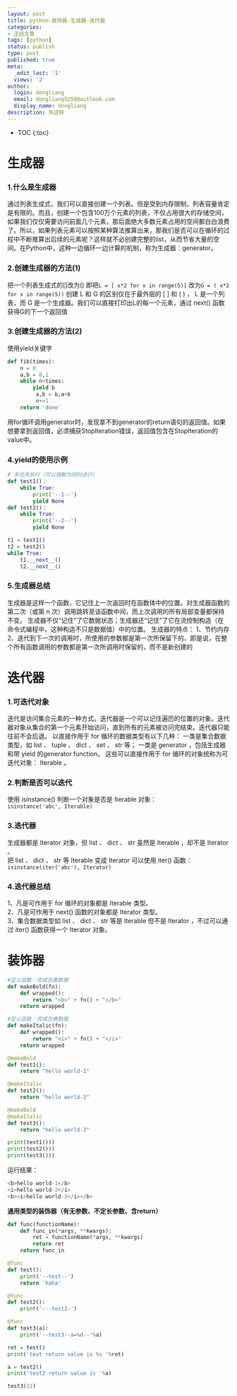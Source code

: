 ```yaml
---
layout: post
title: python-装饰器-生成器-迭代器
categories:
- 正经文章
tags: [python]
status: publish
type: post
published: true
meta:
  _edit_last: '1'
  views: '2'
author:
  login: dongliang
  email: dongliang5250@outlook.com
  display_name: dongliang
description: 先这样
---
```

* TOC
{:toc}
# 生成器
### 1.什么是生成器
通过列表生成式，我们可以直接创建一个列表。但是受到内存限制，列表容量肯定是有限的。而且，创建一个包含100万个元素的列表，不仅占用很大的存储空间，如果我们仅仅需要访问前面几个元素，那后面绝大多数元素占用的空间都白白浪费了。所以，如果列表元素可以按照某种算法推算出来，那我们是否可以在循环的过程中不断推算出后续的元素呢？这样就不必创建完整的list，从而节省大量的空间。在Python中，这种一边循环一边计算的机制，称为生成器：generator。

### 2.创建生成器的方法(1)
把一个列表生成式的[]改为()
即把`L = [ x*2 for x in range(5)]`
改为`G = ( x*2 for x in range(5))`
创建 L 和 G 的区别仅在于最外层的 [ ] 和 ( ) ， L 是一个列表，而 G 是一个生成器。我们可以直接打印出L的每一个元素，通过 next() 函数获得G的下一个返回值

### 3.创建生成器的方法(2)
使用yield关键字
~~~python
def fib(times):
    n = 0
    a,b = 0,1
    while n<times:
        yield b
         a,b = b,a+b
         n+=1
    return 'done'
~~~
用for循环调用generator时，发现拿不到generator的return语句的返回值。如果想要拿到返回值，必须捕获StopIteration错误，返回值包含在StopIteration的value中。


### 4.yield的使用示例
~~~python
# 多任务执行（可以理解为同时进行）
def test1()：
	while True:
		print('--1--')
		yield None
def test2()：
	while True:
		print('--2--')
		yield None

t1 = test1()
t2 = test2()
while True:
	t1.__next__()
	t2.__next__()
~~~

### 5.生成器总结
生成器是这样一个函数，它记住上一次返回时在函数体中的位置。对生成器函数的第二次（或第 n 次）调用跳转至该函数中间，而上次调用的所有局部变量都保持不变。
生成器不仅“记住”了它数据状态；生成器还“记住”了它在流控制构造（在命令式编程中，这种构造不只是数据值）中的位置。
生成器的特点：
1、节约内存
2、迭代到下一次的调用时，所使用的参数都是第一次所保留下的，即是说，在整个所有函数调用的参数都是第一次所调用时保留的，而不是新创建的

#  迭代器
### 1.可迭代对象
迭代是访问集合元素的一种方式。迭代器是一个可以记住遍历的位置的对象。迭代器对象从集合的第一个元素开始访问，直到所有的元素被访问完结束。迭代器只能往前不会后退。
以直接作用于 for 循环的数据类型有以下几种：
一类是集合数据类型，如 list 、 tuple 、 dict 、 set 、 str 等；
一类是 generator ，包括生成器和带 yield 的generator function。
这些可以直接作用于 for 循环的对象统称为可迭代对象： Iterable 。  

### 2.判断是否可以迭代  
使用 isinstance() 判断一个对象是否是 Iterable 对象：  
`isinstance('abc', Iterable)`  

### 3.迭代器
生成器都是 Iterator 对象，但 list 、 dict 、 str 虽然是 Iterable ，却不是 Iterator 。  
把 list 、 dict 、 str 等 Iterable 变成 Iterator 可以使用 iter() 函数：  
`isinstance(iter('abc'), Iterator)`  

### 4.迭代器总结  
1、凡是可作用于 for 循环的对象都是 Iterable 类型。  
2、凡是可作用于 next() 函数的对象都是 Iterator 类型。  
3、集合数据类型如 list 、 dict 、 str 等是 Iterable 但不是 Iterator ，不过可以通过 iter() 函数获得一个 Iterator 对象。  

# 装饰器
~~~python
#定义函数：完成包裹数据
def makeBold(fn):
    def wrapped():
        return "<b>" + fn() + "</b>"
    return wrapped

#定义函数：完成包裹数据
def makeItalic(fn):
    def wrapped():
        return "<i>" + fn() + "</i>"
    return wrapped

@makeBold
def test1():
    return "hello world-1"

@makeItalic
def test2():
    return "hello world-2"

@makeBold
@makeItalic
def test3():
    return "hello world-3"

print(test1()))
print(test2()))
print(test3()))
~~~
运行结果：
~~~python
<b>hello world-1</b>
<i>hello world-2</i>
<b><i>hello world-3</i></b>
~~~

**通用类型的装饰器（有无参数、不定长参数、含return）**
~~~python
def func(functionName):
	def func_in(*args, **kwargs):
		ret = functionName(*args, **kwargs)
		return ret
	return func_in

@func
def test():
	print('--test--')
	return 'haha'

@func
def test2():
	print('---test2-')

@func
def test3(a):
	print('--test3--a=%d--'%a)

ret = test()
print('test return value is %s '%ret)

a = test2()
print('test2 return value is '%a)

test3(11)
~~~
